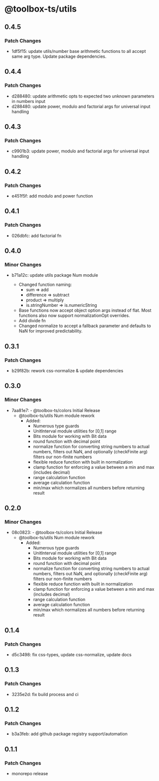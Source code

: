 # @toolbox-ts/utils

## 0.4.5

### Patch Changes

- 1df5f15: update utils/number base arithmetic functions to all accept same arg type. Update package dependencies.

## 0.4.4

### Patch Changes

- d288480: update arithmetic opts to expected two unknown parameters in numbers input
- d288480: update power, modulo and factorial args for universal input handling

## 0.4.3

### Patch Changes

- c9901b3: update power, modulo and factorial args for universal input handling

## 0.4.2

### Patch Changes

- e451f5f: add modulo and power function

## 0.4.1

### Patch Changes

- 026dbfc: add factorial fn

## 0.4.0

### Minor Changes

- b71a12c: update utils package Num module

  - Changed function naming:
    - sum => add
    - difference => subtract
    - product => multiply
    - is.stringNumber => is.numericString
  - Base functions now accept object option args instead of flat. Most functions
    also now support normalizationOpt overrides.
  - Add divide fn
  - Changed normalize to accept a fallback parameter and defaults to NaN for
    improved predictability.

## 0.3.1

### Patch Changes

- b29f82b: rework css-normalize & update dependencies

## 0.3.0

### Minor Changes

- 7aa81e7: - @toolbox-ts/colors Initial Release
  - @toolbox-ts/utils Num module rework
    - Added:
      - Numerous type guards
      - UnitInterval module utilities for [0,1] range
      - Bits module for working with Bit data
      - round function with decimal point
      - normalize function for converting string numbers to actual numbers,
        filters out NaN, and optionally (checkFinite arg) filters our non-finite
        numbers
      - flexible reduce function with built in normalization
      - clamp function for enforcing a value between a min and max (includes
        decimal)
      - range calculation function
      - average calculation function
      - min/max which normalizes all numbers before returning result

## 0.2.0

### Minor Changes

- 08c0823: - @toolbox-ts/colors Initial Release
  - @toolbox-ts/utils Num module rework
    - Added:
      - Numerous type guards
      - UnitInterval module utilities for [0,1] range
      - Bits module for working with Bit data
      - round function with decimal point
      - normalize function for converting string numbers to actual numbers,
        filters out NaN, and optionally (checkFinite arg) filters our non-finite
        numbers
      - flexible reduce function with built in normalization
      - clamp function for enforcing a value between a min and max (includes
        decimal)
      - range calculation function
      - average calculation function
      - min/max which normalizes all numbers before returning result

## 0.1.4

### Patch Changes

- d5c3498: fix css-types, update css-normalize, update docs

## 0.1.3

### Patch Changes

- 3235e2d: fix build process and ci

## 0.1.2

### Patch Changes

- b3a3feb: add github package registry support/automation

## 0.1.1

### Patch Changes

- monorepo release
